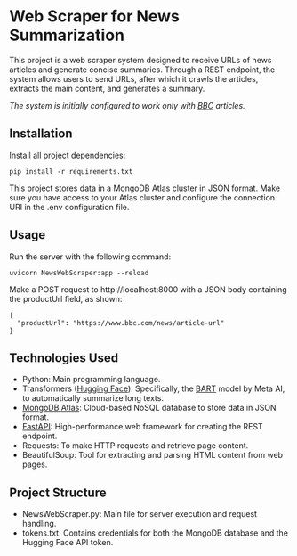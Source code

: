 # Web Scraper for News Summarization
This project is a web scraper system designed to receive URLs of news articles and generate concise summaries. Through a REST endpoint, the system allows users to send URLs, after which it crawls the articles, extracts the main content, and generates a summary.

_The system is initially configured to work only with [BBC](https://www.bbc.com/news) articles._

## Installation

Install all project dependencies:
```
pip install -r requirements.txt
```

This project stores data in a MongoDB Atlas cluster in JSON format. Make sure you have access to your Atlas cluster and configure the connection URI in the .env configuration file.


## Usage

Run the server with the following command:
```
uvicorn NewsWebScraper:app --reload
```

Make a POST request to http://localhost:8000 with a JSON body containing the productUrl field, as shown:
```
{
  "productUrl": "https://www.bbc.com/news/article-url" 
}
```

## Technologies Used
+ Python: Main programming language.
+ Transformers ([Hugging Face](https://huggingface.co/)): Specifically, the [BART](https://huggingface.co/facebook/bart-large-cnn) model by Meta AI, to automatically summarize long texts.
+ [MongoDB Atlas](https://www.mongodb.com/en/atlas): Cloud-based NoSQL database to store data in JSON format.
+ [FastAPI](https://fastapi.tiangolo.com/): High-performance web framework for creating the REST endpoint.
+ Requests: To make HTTP requests and retrieve page content.
+ BeautifulSoup: Tool for extracting and parsing HTML content from web pages.

## Project Structure
+ NewsWebScraper.py: Main file for server execution and request handling.
+ tokens.txt: Contains credentials for both the MongoDB database and the Hugging Face API token.
